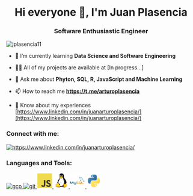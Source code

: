 <h1 align="center">Hi everyone 👋, I'm Juan Plasencia</h1>
<h3 align="center">Software Enthusiastic Engineer</h3>

<p align="left"> <img src="https://komarev.com/ghpvc/?username=jplasencia11&label=Profile%20views&color=0e75b6&style=flat" alt="jplasencia11" /> </p>

- 🌱 I’m currently learning **Data Science and Software Engineering**

- 👨‍💻 All of my projects are available at [In progress...]

- 💬 Ask me about **Phyton, SQL, R, JavaScript and Machine Learning**

- 📫 How to reach me **https://t.me/arturoplasencia**

- 📄 Know about my experiences [https://www.linkedin.com/in/juanarturoplasencia/](https://www.linkedin.com/in/juanarturoplasencia/)

<h3 align="left">Connect with me:</h3>
<p align="left">
<a href="https://linkedin.com/in/https://www.linkedin.com/in/juanarturoplasencia/" target="blank"><img align="center" src="https://raw.githubusercontent.com/rahuldkjain/github-profile-readme-generator/master/src/images/icons/Social/linked-in-alt.svg" alt="https://www.linkedin.com/in/juanarturoplasencia/" height="30" width="40" /></a>
</p>

<h3 align="left">Languages and Tools:</h3>
<p align="left"> <a href="https://cloud.google.com" target="_blank" rel="noreferrer"> <img src="https://www.vectorlogo.zone/logos/google_cloud/google_cloud-icon.svg" alt="gcp" width="40" height="40"/> </a> <a href="https://git-scm.com/" target="_blank" rel="noreferrer"> <img src="https://www.vectorlogo.zone/logos/git-scm/git-scm-icon.svg" alt="git" width="40" height="40"/> </a> <a href="https://developer.mozilla.org/en-US/docs/Web/JavaScript" target="_blank" rel="noreferrer"> <img src="https://raw.githubusercontent.com/devicons/devicon/master/icons/javascript/javascript-original.svg" alt="javascript" width="40" height="40"/> </a> <a href="https://www.linux.org/" target="_blank" rel="noreferrer"> <img src="https://raw.githubusercontent.com/devicons/devicon/master/icons/linux/linux-original.svg" alt="linux" width="40" height="40"/> </a> <a href="https://www.mysql.com/" target="_blank" rel="noreferrer"> <img src="https://raw.githubusercontent.com/devicons/devicon/master/icons/mysql/mysql-original-wordmark.svg" alt="mysql" width="40" height="40"/> </a> <a href="https://www.python.org" target="_blank" rel="noreferrer"> <img src="https://raw.githubusercontent.com/devicons/devicon/master/icons/python/python-original.svg" alt="python" width="40" height="40"/> </a> </p>
